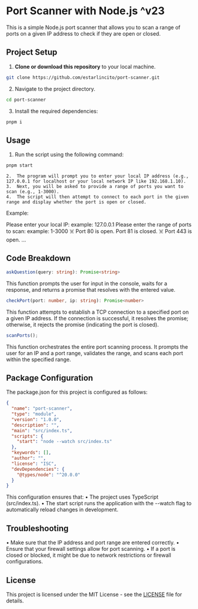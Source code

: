 # Port Scanner with Node.js ^v23

This is a simple Node.js port scanner that allows you to scan a range of ports on a given IP address to check if they are open or closed.

## Project Setup

1. **Clone or download this repository** to your local machine.

```bash
git clone https://github.com/estarlincito/port-scanner.git
```

2. Navigate to the project directory.

```bash
cd port-scanner
```

3. Install the required dependencies:

```bash
pnpm i
```

## Usage

1. Run the script using the following command:

```bash
pnpm start
```

    2.	The program will prompt you to enter your local IP address (e.g., 127.0.0.1 for localhost or your local network IP like 192.168.1.10).
    3.	Next, you will be asked to provide a range of ports you want to scan (e.g., 1-3000).
    4.	The script will then attempt to connect to each port in the given range and display whether the port is open or closed.

Example:

Please enter your local IP: example: 127.0.0.1
Please enter the range of ports to scan: example: 1-3000
☠️ Port 80 is open.
Port 81 is closed.
☠️ Port 443 is open.
...

## Code Breakdown

```typescript
askQuestion(query: string): Promise<string>
```

This function prompts the user for input in the console, waits for a response, and returns a promise that resolves with the entered value.

```typescript
checkPort(port: number, ip: string): Promise<number>
```

This function attempts to establish a TCP connection to a specified port on a given IP address. If the connection is successful, it resolves the promise; otherwise, it rejects the promise (indicating the port is closed).

```typescript
scanPorts();
```

This function orchestrates the entire port scanning process. It prompts the user for an IP and a port range, validates the range, and scans each port within the specified range.

## Package Configuration

The package.json for this project is configured as follows:

```json
{
  "name": "port-scanner",
  "type": "module",
  "version": "1.0.0",
  "description": "",
  "main": "src/index.ts",
  "scripts": {
    "start": "node --watch src/index.ts"
  },
  "keywords": [],
  "author": "",
  "license": "ISC",
  "devDependencies": {
    "@types/node": "^20.0.0"
  }
}
```

This configuration ensures that:
• The project uses TypeScript (src/index.ts).
• The start script runs the application with the --watch flag to automatically reload changes in development.

## Troubleshooting

• Make sure that the IP address and port range are entered correctly.
• Ensure that your firewall settings allow for port scanning.
• If a port is closed or blocked, it might be due to network restrictions or firewall configurations.

## License

This project is licensed under the MIT License - see the [LICENSE](LICENSE) file for details.
